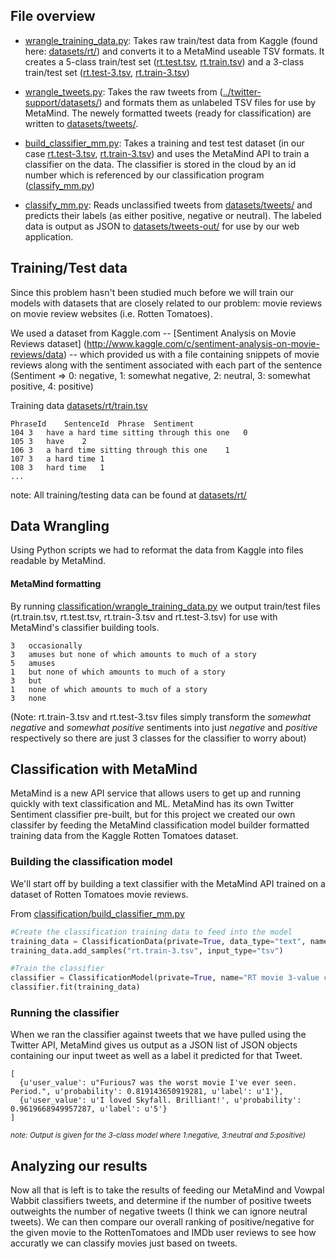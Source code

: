 ## File overview

* [wrangle_training_data.py](wrangle_training_data.py): Takes raw train/test data from Kaggle (found here: [datasets/rt/](datasets/rt/)) and converts it to a MetaMind useable TSV formats. It creates a 5-class train/test set ([rt.test.tsv](rt.test.tsv), [rt.train.tsv](rt.train.tsv)) and a 3-class train/test set ([rt.test-3.tsv](rt.test-3.tsv), [rt.train-3.tsv](rt.train-3.tsv))

* [wrangle_tweets.py](wrangle_tweets.py): Takes the raw tweets from ([../twitter-support/datasets/](../twitter-support/datasets/)) and formats them as unlabeled TSV files for use by MetaMind. The newely formatted tweets (ready for classification) are written to [datasets/tweets/](datasets/tweets/).

* [build_classifier_mm.py](build_classifier_mm.py): Takes a training and test test dataset (in our case [rt.test-3.tsv](rt.test-3.tsv), [rt.train-3.tsv](rt.train-3.tsv)) and uses the MetaMind API to train a classifier on the data. The classifier is stored in the cloud by an id number which is referenced by our classification program ([classify_mm.py](classify_mm.py))

* [classify_mm.py](classify_mm.py): Reads unclassified tweets from [datasets/tweets/](datasets/tweets/) and predicts their labels (as either positive, negative or neutral). The labeled data is output as JSON to [datasets/tweets-out/](datasets/tweets-out/) for use by our web application.


## Training/Test data
Since this problem hasn't been studied much before we will train our models with datasets that are closely related
to our problem: movie reviews on movie review websites (i.e. Rotten Tomatoes).

We used a dataset from Kaggle.com -- [Sentiment Analysis on Movie Reviews dataset] (http://www.kaggle.com/c/sentiment-analysis-on-movie-reviews/data) -- 
which provided us with a file containing snippets of movie reviews 
along with the sentiment associated with each part of the sentence (Sentiment => 0: negative, 1: somewhat negative, 2: neutral, 3: somewhat positive, 4: positive)

Training data [datasets/rt/train.tsv](datasets/rt/train.tsv)
```
PhraseId	SentenceId	Phrase	Sentiment
104	3	have a hard time sitting through this one	0
105	3	have	2
106	3	a hard time sitting through this one	1
107	3	a hard time	1
108	3	hard time	1
...
```
note: All training/testing data can be found at [datasets/rt/](datasets/rt/)

## Data Wrangling

Using Python scripts we had to reformat the data from Kaggle into files readable by MetaMind.

#### MetaMind formatting

By running [classification/wrangle_training_data.py](classification/wrangle_training_data.py) 
we output train/test files (rt.train.tsv, rt.test.tsv, rt.train-3.tsv and rt.test-3.tsv) for use with MetaMind's classifier
building tools. 
```
3	occasionally
3	amuses but none of which amounts to much of a story
5	amuses
1	but none of which amounts to much of a story
3	but
1	none of which amounts to much of a story
3	none
```
(Note: rt.train-3.tsv and rt.test-3.tsv files simply transform the *somewhat negative* and *somewhat positive* sentiments into just
*negative* and *positive* respectively so there are just 3 classes for the classifier to worry about)



## Classification with MetaMind

MetaMind is a new API service that allows users to get up and running quickly with 
text classification and ML. MetaMind has its own Twitter Sentiment classifier pre-built, 
but for this project we created our own classifer by feeding the MetaMind classification 
model builder formatted training data from the Kaggle Rotten Tomatoes dataset.


### Building the classification model

We'll start off by building a text classifier with the MetaMind API trained on a dataset of Rotten Tomatoes
movie reviews.

From [classification/build_classifier_mm.py](classification/build_classifier_mm.py)
```python
#Create the classification training data to feed into the model
training_data = ClassificationData(private=True, data_type="text", name="RT snippets 3 feature training data")
training_data.add_samples("rt.train-3.tsv", input_type="tsv")

#Train the classifier
classifier = ClassificationModel(private=True, name="RT movie 3-value classifier")
classifier.fit(training_data)
```

### Running the classifier

When we ran the classifier against tweets that we have pulled using the Twitter API, MetaMind gives us output as a JSON list of JSON objects containing our input tweet as well as a label it predicted for that Tweet.

```
[
  {u'user_value': u"Furious7 was the worst movie I've ever seen. Period.", u'probability': 0.819143650919281, u'label': u'1'}, 
  {u'user_value': u'I loved Skyfall. Brilliant!', u'probability': 0.9619668949957287, u'label': u'5'}
]
```
<small><i>note: Output is given for the 3-class model where 1:negative, 3:neutral and 5:positive)</i></small>


## Analyzing our results

Now all that is left is to take the results of feeding our MetaMind and Vowpal Wabbit classifiers tweets, and determine if the number of positive tweets outweights the number of negative tweets (I think we can ignore neutral tweets). We can then compare our overall ranking of positive/negative for the given movie to the RottenTomatoes and IMDb user reviews to see how accuratly we can classify movies just based on tweets.
